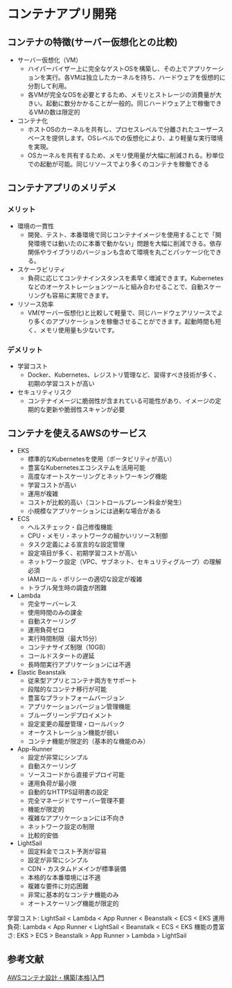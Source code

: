 # コンテナアプリ開発

## コンテナの特徴(サーバー仮想化との比較)
- サーバー仮想化（VM）
    - ハイパーバイザー上に完全なゲストOSを構築し、その上でアプリケーションを実行。各VMは独立したカーネルを持ち、ハードウェアを仮想的に分割して利用。
    - 各VMが完全なOSを必要とするため、メモリとストレージの消費量が大きい。起動に数分かかることが一般的。同じハードウェア上で稼働できるVMの数は限定的
- コンテナ化
    - ホストOSのカーネルを共有し、プロセスレベルで分離されたユーザースペースを提供します。OSレベルでの仮想化により、より軽量な実行環境を実現。
    - OSカーネルを共有するため、メモリ使用量が大幅に削減される。秒単位での起動が可能。同じリソースでより多くのコンテナを稼働できる

## コンテナアプリのメリデメ

### メリット
- 環境の一貫性
    - 開発、テスト、本番環境で同じコンテナイメージを使用することで「開発環境では動いたのに本番で動かない」問題を大幅に削減できる。依存関係やライブラリのバージョンも含めて環境を丸ごとパッケージ化できる。
- スケーラビリティ
    - 負荷に応じてコンテナインスタンスを素早く増減できます。Kubernetesなどのオーケストレーションツールと組み合わせることで、自動スケーリングも容易に実現できます。
- リソース効率
    - VM(サーバー仮想化)と比較して軽量で、同じハードウェアリソースでより多くのアプリケーションを稼働させることができます。起動時間も短く、メモリ使用量も少ないです。

### デメリット
- 学習コスト
    - Docker、Kubernetes、レジストリ管理など、習得すべき技術が多く、初期の学習コストが高い
- セキュリティリスク
    - コンテナイメージに脆弱性が含まれている可能性があり、イメージの定期的な更新や脆弱性スキャンが必要

## コンテナを使えるAWSのサービス
- EKS
    - 標準的なKubernetesを使用（ポータビリティが高い）
    - 豊富なKubernetesエコシステムを活用可能
    - 高度なオートスケーリングとネットワーキング機能
    - 学習コストが高い
    - 運用が複雑
    - コストが比較的高い（コントロールプレーン料金が発生）
    - 小規模なアプリケーションには過剰な場合がある
- ECS
    - ヘルスチェック・自己修復機能
    - CPU・メモリ・ネットワークの細かいリソース制御
    - タスク定義による宣言的な設定管理
    - 設定項目が多く、初期学習コストが高い
    - ネットワーク設定（VPC、サブネット、セキュリティグループ）の理解必須
    - IAMロール・ポリシーの適切な設定が複雑
    - トラブル発生時の調査が困難
- Lambda
    - 完全サーバーレス
    - 使用時間のみの課金
    - 自動スケーリング
    - 運用負荷ゼロ
    - 実行時間制限（最大15分）
    - コンテナサイズ制限（10GB）
    - コールドスタートの遅延
    - 長時間実行アプリケーションには不適
- Elastic Beanstalk
    - 従来型アプリとコンテナ両方をサポート
    - 段階的なコンテナ移行が可能
    - 豊富なプラットフォームバージョン
    - アプリケーションバージョン管理機能
    - ブルーグリーンデプロイメント
    - 設定変更の履歴管理・ロールバック
    - オーケストレーション機能が弱い
    - コンテナ機能が限定的（基本的な機能のみ）
- App-Runner
    - 設定が非常にシンプル
    - 自動スケーリング
    - ソースコードから直接デプロイ可能
    - 運用負荷が最小限
    - 自動的なHTTPS証明書の設定
    - 完全マネージドでサーバー管理不要
    - 機能が限定的
    - 複雑なアプリケーションには不向き
    - ネットワーク設定の制限
    - 比較的安価
- LightSail
    - 固定料金でコスト予測が容易
    - 設定が非常にシンプル
    - CDN・カスタムドメインが標準装備
    - 本格的な本番環境には不適
    - 複雑な要件に対応困難
    - 非常に基本的なコンテナ機能のみ
    - オートスケーリング機能が限定的

学習コスト: LightSail < Lambda < App Runner < Beanstalk < ECS < EKS
運用負荷: Lambda < App Runner < LightSail < Beanstalk < ECS  < EKS
機能の豊富さ: EKS > ECS > Beanstalk > App Runner > Lambda > LightSail

## 参考文献
[AWSコンテナ設計・構築[本格]入門](https://www.amazon.co.jp/AWS%E3%82%B3%E3%83%B3%E3%83%86%E3%83%8A%E8%A8%AD%E8%A8%88%E3%83%BB%E6%A7%8B%E7%AF%89-%E6%9C%AC%E6%A0%BC-%E5%85%A5%E9%96%80-%E6%A0%AA%E5%BC%8F%E4%BC%9A%E7%A4%BE%E9%87%8E%E6%9D%91%E7%B7%8F%E5%90%88%E7%A0%94%E7%A9%B6%E6%89%80/dp/4815607656)